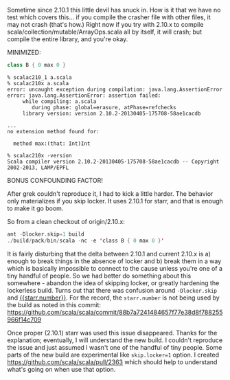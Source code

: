 Sometime since 2.10.1 this little devil has snuck in. How is it that we have no test which covers this... if you compile the crasher file with other files, it may not crash (that's how.) Right now if you try with 2.10.x to compile scala/collection/mutable/ArrayOps.scala all by itself, it will crash; but compile the entire library, and you're okay.

MINIMIZED:
```scala
class B { 0 max 0 }
```
```
% scalac210_1 a.scala 
% scalac210x a.scala 
error: uncaught exception during compilation: java.lang.AssertionError
error: java.lang.AssertionError: assertion failed: 
     while compiling: a.scala
        during phase: global=erasure, atPhase=refchecks
     library version: version 2.10.2-20130405-175708-58ae1cacdb

...
no extension method found for:

  method max:(that: Int)Int
```
```
% scalac210x -version
Scala compiler version 2.10.2-20130405-175708-58ae1cacdb -- Copyright 2002-2013, LAMP/EPFL
```
BONUS CONFOUNDING FACTOR!

After grek couldn't reproduce it, I had to kick a little harder. The behavior only materializes if you skip locker. It uses 2.10.1 for starr, and that is enough to make it go boom.

So from a clean checkout of origin/2.10.x:
```scala
ant -Dlocker.skip=1 build
./build/pack/bin/scala -nc -e 'class B { 0 max 0 }'
```
It is fairly disturbing that the delta between 2.10.1 and current 2.10.x is a) enough to break things in the absence of locker and b) break them in a way which is basically impossible to connect to the cause unless you're one of a tiny handful of people. So we had better do something about this somewhere - abandon the idea of skipping locker, or greatly hardening the lockerless build.
Turns out that there was confusion around `-Dlocker.skip` and [{{starr.number}}](https://github.com/scala/scala/blob/2.10.x/starr.number). For the record, the `starr.number` is not being used by the build as noted in this commit: https://github.com/scala/scala/commit/88b7a7241484657f77e38d8f788255966f14c709

Once proper (2.10.1) starr was used this issue disappeared.
Thanks for the explanation; eventually, I will understand the new build.  I couldn't reproduce the issue and just assumed I wasn't one of the handful of tiny people.
Some parts of the new build are experimental like `skip.locker=1` option. I created https://github.com/scala/scala/pull/2363 which should help to understand what's going on when use that option.
